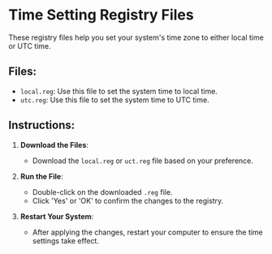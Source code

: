 # Time Setting Registry Files

These registry files help you set your system's time zone to either local time or UTC time.

## Files:

- `local.reg`: Use this file to set the system time to local time.
- `utc.reg`: Use this file to set the system time to UTC time.

## Instructions:

1. **Download the Files**: 
   - Download the `local.reg` or `uct.reg` file based on your preference.

2. **Run the File**:
   - Double-click on the downloaded `.reg` file.
   - Click 'Yes' or 'OK' to confirm the changes to the registry.

3. **Restart Your System**:
   - After applying the changes, restart your computer to ensure the time settings take effect.
